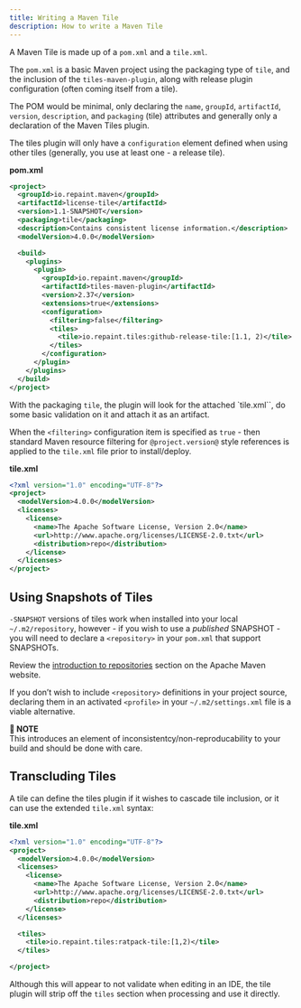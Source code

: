 ```yaml
---
title: Writing a Maven Tile
description: How to write a Maven Tile
---
```


A Maven Tile is made up of a `pom.xml` and a `tile.xml`.

The `pom.xml` is a basic Maven project using the packaging type of `tile`, and the inclusion of the `tiles-maven-plugin`, along with release plugin configuration (often coming itself from a tile).

The POM would be minimal, only declaring the `name`, `groupId`, `artifactId`, `version`, `description`, and `packaging` (tile) attributes and generally only a declaration of the Maven Tiles plugin.

The tiles plugin will only have a `configuration` element defined when using other tiles (generally, you use at least one - a release tile).

**pom.xml**

```xml
<project>
  <groupId>io.repaint.maven</groupId>
  <artifactId>license-tile</artifactId>
  <version>1.1-SNAPSHOT</version>
  <packaging>tile</packaging>
  <description>Contains consistent license information.</description>
  <modelVersion>4.0.0</modelVersion>

  <build>
    <plugins>
      <plugin>
        <groupId>io.repaint.maven</groupId>
        <artifactId>tiles-maven-plugin</artifactId>
        <version>2.37</version>
        <extensions>true</extensions>
        <configuration>
          <filtering>false</filtering>
          <tiles>
            <tile>io.repaint.tiles:github-release-tile:[1.1, 2)</tile>
          </tiles>
        </configuration>
      </plugin>
    </plugins>
  </build>
</project>
```

With the packaging `tile`, the plugin will look for the attached `tile.xml``, do some basic validation on it and attach it as an artifact.

When the `<filtering>` configuration item is specified as `true` - then standard Maven resource filtering for `@project.version@` style references is applied to the `tile.xml` file prior to install/deploy.

**tile.xml**

```xml
<?xml version="1.0" encoding="UTF-8"?>
<project>
  <modelVersion>4.0.0</modelVersion>
  <licenses>
    <license>
      <name>The Apache Software License, Version 2.0</name>
      <url>http://www.apache.org/licenses/LICENSE-2.0.txt</url>
      <distribution>repo</distribution>
    </license>
  </licenses>
</project>
```

## Using Snapshots of Tiles

`-SNAPSHOT` versions of tiles work when installed into your local `~/.m2/repository`, however - if you wish to use a _published_ SNAPSHOT - you will need to declare a `<repository>` in your `pom.xml` that support SNAPSHOTs.

Review the [introduction to repositories](https://maven.apache.org/guides/introduction/introduction-to-repositories.html) section on the Apache Maven website.

If you don’t wish to include `<repository>` definitions in your project source, declaring them in an activated `<profile>` in your `~/.m2/settings.xml` file is a viable alternative.

**📌 NOTE**\
This introduces an element of inconsistentcy/non-reproducability to your build and should be done with care.

## Transcluding Tiles

A tile can define the tiles plugin if it wishes to cascade tile inclusion, or it can use the extended `tile.xml` syntax:

**tile.xml**

```xml
<?xml version="1.0" encoding="UTF-8"?>
<project>
  <modelVersion>4.0.0</modelVersion>
  <licenses>
    <license>
      <name>The Apache Software License, Version 2.0</name>
      <url>http://www.apache.org/licenses/LICENSE-2.0.txt</url>
      <distribution>repo</distribution>
    </license>
  </licenses>

  <tiles>
    <tile>io.repaint.tiles:ratpack-tile:[1,2)</tile>
  </tiles>

</project>
```

Although this will appear to not validate when editing in an IDE, the tile plugin will strip off the `tiles` section when processing and use it directly.

